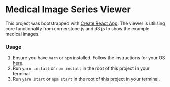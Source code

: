 # Medical Image Series Viewer
This project was bootstrapped with [Create React App](https://github.com/facebookincubator/create-react-app). The viewer is utilising core functionality from cornerstone.js and d3.js to show the example medical images.

### Usage
1. Ensure you have `yarn` or `npm` installed. Follow the instructions for your OS [here](https://github.com/npm/npm).
2. Run `yarn install` or `npm install` in the root of this project in your terminal.
3. Run `yarn start` or `npm start` in the root of this project in your terminal.